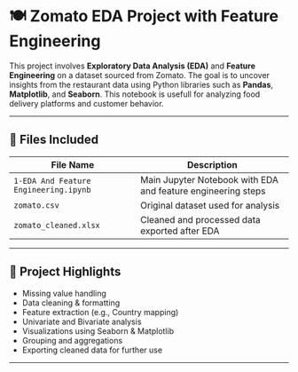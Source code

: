 # 🍽️ Zomato EDA Project with Feature Engineering

This project involves **Exploratory Data Analysis (EDA)** and **Feature Engineering** on a dataset sourced from Zomato. The goal is to uncover insights from the restaurant data using Python libraries such as **Pandas**, **Matplotlib**, and **Seaborn**. This notebook is usefull for analyzing food delivery platforms and customer behavior.

---

## 📁 Files Included

| File Name                               | Description |
|----------------------------------------|-------------|
| `1-EDA And Feature Engineering.ipynb`  | Main Jupyter Notebook with EDA and feature engineering steps |
| `zomato.csv`                            | Original dataset used for analysis |
| `zomato_cleaned.xlsx`                  | Cleaned and processed data exported after EDA |

---

## 📌 Project Highlights

- Missing value handling
- Data cleaning & formatting
- Feature extraction (e.g., Country mapping)
- Univariate and Bivariate analysis
- Visualizations using Seaborn & Matplotlib
- Grouping and aggregations
- Exporting cleaned data for further use

---

